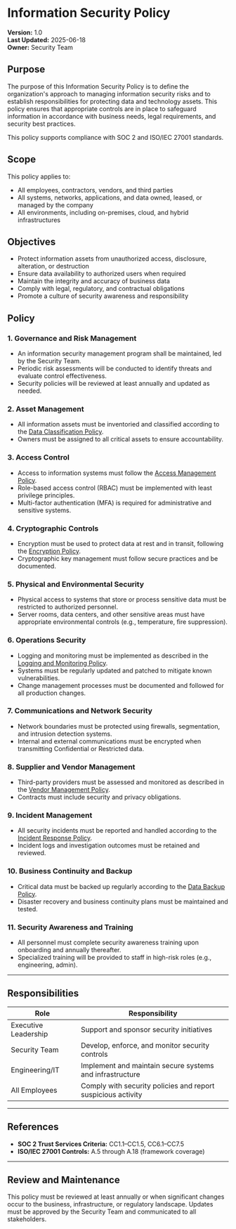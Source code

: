 # Information Security Policy

**Version:** 1.0  
**Last Updated:** 2025-06-18  
**Owner:** Security Team  

## Purpose

The purpose of this Information Security Policy is to define the organization's approach to managing information security risks and to establish responsibilities for protecting data and technology assets. This policy ensures that appropriate controls are in place to safeguard information in accordance with business needs, legal requirements, and security best practices.

This policy supports compliance with SOC 2 and ISO/IEC 27001 standards.

## Scope

This policy applies to:
- All employees, contractors, vendors, and third parties
- All systems, networks, applications, and data owned, leased, or managed by the company
- All environments, including on-premises, cloud, and hybrid infrastructures

## Objectives

- Protect information assets from unauthorized access, disclosure, alteration, or destruction
- Ensure data availability to authorized users when required
- Maintain the integrity and accuracy of business data
- Comply with legal, regulatory, and contractual obligations
- Promote a culture of security awareness and responsibility

## Policy

### 1. **Governance and Risk Management**
- An information security management program shall be maintained, led by the Security Team.
- Periodic risk assessments will be conducted to identify threats and evaluate control effectiveness.
- Security policies will be reviewed at least annually and updated as needed.

### 2. **Asset Management**
- All information assets must be inventoried and classified according to the [Data Classification Policy](./data_classification.md).
- Owners must be assigned to all critical assets to ensure accountability.

### 3. **Access Control**
- Access to information systems must follow the [Access Management Policy](./access_management.md).
- Role-based access control (RBAC) must be implemented with least privilege principles.
- Multi-factor authentication (MFA) is required for administrative and sensitive systems.

### 4. **Cryptographic Controls**
- Encryption must be used to protect data at rest and in transit, following the [Encryption Policy](./encryption_policy.md).
- Cryptographic key management must follow secure practices and be documented.

### 5. **Physical and Environmental Security**
- Physical access to systems that store or process sensitive data must be restricted to authorized personnel.
- Server rooms, data centers, and other sensitive areas must have appropriate environmental controls (e.g., temperature, fire suppression).

### 6. **Operations Security**
- Logging and monitoring must be implemented as described in the [Logging and Monitoring Policy](./logging_monitoring.md).
- Systems must be regularly updated and patched to mitigate known vulnerabilities.
- Change management processes must be documented and followed for all production changes.

### 7. **Communications and Network Security**
- Network boundaries must be protected using firewalls, segmentation, and intrusion detection systems.
- Internal and external communications must be encrypted when transmitting Confidential or Restricted data.

### 8. **Supplier and Vendor Management**
- Third-party providers must be assessed and monitored as described in the [Vendor Management Policy](./vendor_management.md).
- Contracts must include security and privacy obligations.

### 9. **Incident Management**
- All security incidents must be reported and handled according to the [Incident Response Policy](./incident_response.md).
- Incident logs and investigation outcomes must be retained and reviewed.

### 10. **Business Continuity and Backup**
- Critical data must be backed up regularly according to the [Data Backup Policy](./data_backup.md).
- Disaster recovery and business continuity plans must be maintained and tested.

### 11. **Security Awareness and Training**
- All personnel must complete security awareness training upon onboarding and annually thereafter.
- Specialized training will be provided to staff in high-risk roles (e.g., engineering, admin).

---

## Responsibilities

| Role               | Responsibility                                             |
|--------------------|-------------------------------------------------------------|
| Executive Leadership | Support and sponsor security initiatives                  |
| Security Team      | Develop, enforce, and monitor security controls             |
| Engineering/IT     | Implement and maintain secure systems and infrastructure     |
| All Employees      | Comply with security policies and report suspicious activity |

---

## References

- **SOC 2 Trust Services Criteria:** CC1.1–CC1.5, CC6.1–CC7.5
- **ISO/IEC 27001 Controls:** A.5 through A.18 (framework coverage)

---

## Review and Maintenance

This policy must be reviewed at least annually or when significant changes occur to the business, infrastructure, or regulatory landscape. Updates must be approved by the Security Team and communicated to all stakeholders.
